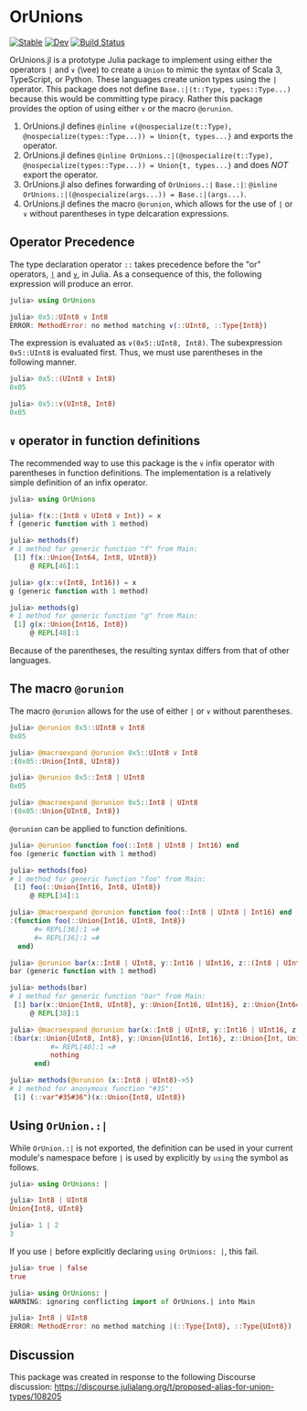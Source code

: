 # OrUnions

[![Stable](https://img.shields.io/badge/docs-stable-blue.svg)](https://mkitti.github.io/OrUnions.jl/stable/)
[![Dev](https://img.shields.io/badge/docs-dev-blue.svg)](https://mkitti.github.io/OrUnions.jl/dev/)
[![Build Status](https://github.com/mkitti/OrUnions.jl/actions/workflows/CI.yml/badge.svg?branch=main)](https://github.com/mkitti/OrUnions.jl/actions/workflows/CI.yml?query=branch%3Amain)

OrUnions.jl is a prototype Julia package to implement using either the operators `|` and `∨` (\vee) to create a `Union` to mimic the syntax of Scala 3, TypeScript, or Python. These languages create union types using the `|` operator. This package does not define `Base.:|(t::Type, types::Type...)` because this would be committing type piracy. Rather this package provides the option of using either `∨` or the macro `@orunion`.

1. OrUnions.jl defines `@inline ∨(@nospecialize(t::Type), @nospecialize(types::Type...)) = Union{t, types...}` and exports the operator.
2. OrUnions.jl defines `@inline OrUnions.:|(@nospecialize(t::Type), @nospecialize(types::Type...)) = Union{t, types...}` and does *NOT* export the operator.
3. OrUnions.jl also defines forwarding of `OrUnions.:|` `Base.:|`: `@inline OrUnions.:|(@nospecialize(args...)) = Base.:|(args...)`.
4. OrUnions.jl defines the macro `@orunion`, which allows for the use of `|` or `∨` without parentheses in type delcaration expressions.

## Operator Precedence

The type declaration operator `::` takes precedence before the "or" operators, [`|`](https://github.com/JuliaLang/JuliaSyntax.jl/blob/a6f2d1580f7bbad11822033e8c83e607aa31f100/src/kinds.jl#L632) and [`∨`](https://github.com/JuliaLang/JuliaSyntax.jl/blob/a6f2d1580f7bbad11822033e8c83e607aa31f100/src/kinds.jl#L634), in Julia. As a consequence of this, the following expression will produce an error.

```julia
julia> using OrUnions

julia> 0x5::UInt8 ∨ Int8
ERROR: MethodError: no method matching ∨(::UInt8, ::Type{Int8})
```

The expression is evaluated as `∨(0x5::UInt8, Int8)`. The subexpression `0x5::UInt8` is evaluated first. Thus, we must use parentheses in the following manner.

```julia
julia> 0x5::(UInt8 ∨ Int8)
0x05

julia> 0x5::∨(UInt8, Int8)
0x05
```

## `∨` operator in function definitions

The recommended way to use this package is the `∨` infix operator with parentheses in function definitions. The implementation is a relatively simple definition of an infix operator.

```julia
julia> using OrUnions

julia> f(x::(Int8 ∨ UInt8 ∨ Int)) = x
f (generic function with 1 method)

julia> methods(f)
# 1 method for generic function "f" from Main:
 [1] f(x::Union{Int64, Int8, UInt8})
     @ REPL[46]:1

julia> g(x::∨(Int8, Int16)) = x
g (generic function with 1 method)

julia> methods(g)
# 1 method for generic function "g" from Main:
 [1] g(x::Union{Int16, Int8})
     @ REPL[48]:1
```

Because of the parentheses, the resulting syntax differs from that of other languages.

## The macro `@orunion`

The macro `@orunion` allows for the use of either `|` or `∨` without parentheses.

```julia
julia> @orunion 0x5::UInt8 ∨ Int8
0x05

julia> @macroexpand @orunion 0x5::UInt8 ∨ Int8
:(0x05::Union{Int8, UInt8})

julia> @orunion 0x5::Int8 | UInt8
0x05

julia> @macroexpand @orunion 0x5::Int8 | UInt8
:(0x05::Union{UInt8, Int8})
```

`@orunion` can be applied to function definitions.

```julia
julia> @orunion function foo(::Int8 | UInt8 | Int16) end
foo (generic function with 1 method)

julia> methods(foo)
# 1 method for generic function "foo" from Main:
 [1] foo(::Union{Int16, Int8, UInt8})
     @ REPL[34]:1

julia> @macroexpand @orunion function foo(::Int8 | UInt8 | Int16) end
:(function foo(::Union{Int16, UInt8, Int8})
      #= REPL[36]:1 =#
      #= REPL[36]:1 =#
  end)

julia> @orunion bar(x::Int8 | UInt8, y::Int16 | UInt16, z::(Int8 | UInt8) | Int) = nothing
bar (generic function with 1 method)

julia> methods(bar)
# 1 method for generic function "bar" from Main:
 [1] bar(x::Union{Int8, UInt8}, y::Union{Int16, UInt16}, z::Union{Int64, Int8, UInt8})
     @ REPL[38]:1

julia> @macroexpand @orunion bar(x::Int8 | UInt8, y::Int16 | UInt16, z::(Int8 | UInt8) | Int) = nothing
:(bar(x::Union{UInt8, Int8}, y::Union{UInt16, Int16}, z::Union{Int, Union{UInt8, Int8}}) = begin
          #= REPL[40]:1 =#
          nothing
      end)

julia> methods(@orunion (x::Int8 | UInt8)->5)
# 1 method for anonymous function "#35":
 [1] (::var"#35#36")(x::Union{Int8, UInt8})
```

## Using `OrUnion.:|`

While `OrUnion.:|` is not exported, the definition can be used in your current module's namespace before `|` is used by explicitly by `using` the symbol as follows.

```julia
julia> using OrUnions: |

julia> Int8 | UInt8
Union{Int8, UInt8}

julia> 1 | 2
3
```

If you use `|` before explicitly declaring `using OrUnions: |`, this fail.

```julia
julia> true | false
true

julia> using OrUnions: |
WARNING: ignoring conflicting import of OrUnions.| into Main

julia> Int8 | UInt8
ERROR: MethodError: no method matching |(::Type{Int8}, ::Type{UInt8})
```

## Discussion

This package was created in response to the following Discourse discussion:
https://discourse.julialang.org/t/proposed-alias-for-union-types/108205
